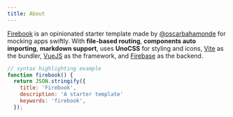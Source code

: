 ```yaml
---
title: About
---
```

<div row center>
<Ico icon="logos:firebase" text-6xl m-2 />
<Ico icon="logos:vue" text-6xl m-2/>
<Ico icon="logos:unocss" text-6xl dark:invert m-2/>
<Ico icon="logos:vitejs" text-6xl m-2/>

  </div>
</div>

[Firebook](https://github.com/obahamonde/firebook) is an opinionated starter template made by [@oscarbahamonde](https://github.com/obahamonde) for mocking apps swiftly. With **file-based routing**, **components auto importing**, **markdown support**, uses **UnoCSS** for styling and icons, [Vite](https://vitejs.dev/) as the bundler, [VueJS](https://vuejs.org/) as the framework, and [Firebase](https://firebase.google.com/) as the backend.

```js
// syntax highlighting example
function firebook() {
  return JSON.stringify({
    title: 'Firebook',
    description: 'A starter template'
    keywords: 'firebook',
  });
```
